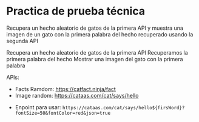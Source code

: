 # Practica de prueba técnica

Recupera un hecho aleatorio de gatos de la primera API y muestra una imagen de un gato con la primera palabra del hecho recuperado usando la segunda API

Recupera un hecho aleatorio de gatos de la primera API
Recuperamos la primera palabra del hecho
Mostrar una imagen del gato con la primera palabra


APIs:

- Facts Ramdom: https://catfact.ninja/fact
- Image random: https://cataas.com/cat/says/hello
* Enpoint para usar: `https://cataas.com/cat/says/hello${firsWord}?fontSize=50&fontColor=red&json=true`
